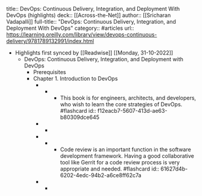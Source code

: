 title:: DevOps: Continuous Delivery, Integration, and Deployment With DevOps (highlights)
deck:: [[Across-the-Net]]
author:: [[Sricharan Vadapalli]]
full-title:: "DevOps: Continuous Delivery, Integration, and Deployment With DevOps"
category:: #articles
url:: https://learning.oreilly.com/library/view/devops-continuous-delivery/9781789132991/index.html

- Highlights first synced by [[Readwise]] [[Monday, 31-10-2022]]
	- DevOps: Continuous Delivery, Integration, and Deployment with DevOps
		- Prerequisites
		- Chapter 1. Introduction to DevOps
			- -
				- This book is for engineers, architects, and developers, who wish to learn the core strategies of DevOps. #flashcard
				  id:: f12eacb7-5607-413d-ae63-b80309dce645
			- -
			- -
				- Code review is an important function in the software development framework. Having a good collaborative tool like Gerrit for a code review process is very appropriate and needed. #flashcard
				  id:: 61627d4b-6202-4edc-94b2-a6ce8ff62c7a
			- -